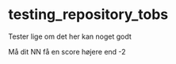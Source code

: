 # testing_repository_tobs
Tester lige om det her kan noget godt 

Må dit NN få en score højere end -2

